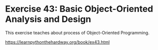 # Exercise 43: Basic Object-Oriented Analysis and Design

This exercise teaches about process of Object-Oriented Programming.

https://learnpythonthehardway.org/book/ex43.html